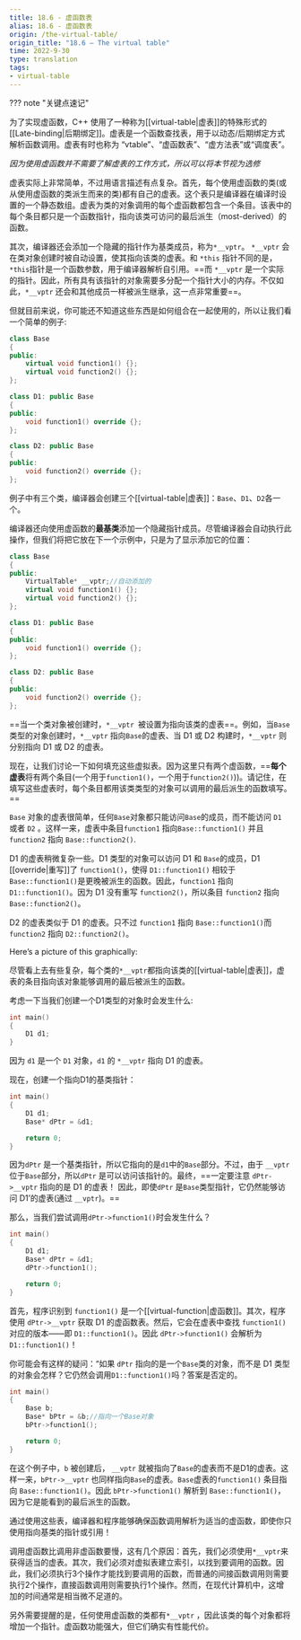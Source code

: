 ```yaml
---
title: 18.6 - 虚函数表
alias: 18.6 - 虚函数表
origin: /the-virtual-table/
origin_title: "18.6 — The virtual table"
time: 2022-9-30
type: translation
tags:
- virtual-table
---
```


??? note "关键点速记"

	

为了实现虚函数，C++ 使用了一种称为[[virtual-table|虚表]]的特殊形式的[[Late-binding|后期绑定]]。虚表是一个函数查找表，用于以动态/后期绑定方式解析函数调用。虚表有时也称为 “vtable”、“虚函数表”、“虚方法表”或“调度表”。

*因为使用虚函数并不需要了解虚表的工作方式，所以可以将本节视为选修*


虚表实际上非常简单，不过用语言描述有点复杂。首先，每个使用虚函数的类(或从使用虚函数的类派生而来的类)都有自己的虚表。这个表只是编译器在编译时设置的一个静态数组。虚表为类的对象调用的每个虚函数都包含一个条目。该表中的每个条目都只是一个函数指针，指向该类可访问的最后派生（most-derived）的函数。

其次，编译器还会添加一个隐藏的指针作为基类成员，称为`*__vptr`。 `*__vptr` 会在类对象创建时被自动设置，使其指向该类的虚表。和 `*this` 指针不同的是，`*this`指针是一个函数参数，用于编译器解析自引用。==而 `*__vptr` 是一个实际的指针。因此，所有具有该指针的对象需要多分配一个指针大小的内存。不仅如此，`*__vptr` 还会和其他成员一样被派生继承，这一点非常重要==。

但就目前来说，你可能还不知道这些东西是如何组合在一起使用的，所以让我们看一个简单的例子:


```cpp
class Base
{
public:
    virtual void function1() {};
    virtual void function2() {};
};

class D1: public Base
{
public:
    void function1() override {};
};

class D2: public Base
{
public:
    void function2() override {};
};
```

例子中有三个类，编译器会创建三个[[virtual-table|虚表]]：`Base`、`D1`、`D2`各一个。

编译器还向使用虚函数的**最基类**添加一个隐藏指针成员。尽管编译器会自动执行此操作，但我们将把它放在下一个示例中，只是为了显示添加它的位置：

```cpp
class Base
{
public:
    VirtualTable* __vptr;//自动添加的
    virtual void function1() {};
    virtual void function2() {};
};

class D1: public Base
{
public:
    void function1() override {};
};

class D2: public Base
{
public:
    void function2() override {};
};
```


==当一个类对象被创建时，`*__vptr `被设置为指向该类的虚表==。例如，当`Base`类型的对象创建时，`*__vptr` 指向`Base`的虚表、当 D1 或 D2 构建时，`*__vptr` 则分别指向 D1 或 D2 的虚表。

现在，让我们讨论一下如何填充这些虚拟表。因为这里只有两个虚函数，==**每个虚表**将有两个条目(一个用于`function1()`，一个用于`function2()`))。请记住，在填写这些虚表时，每个条目都用该类类型的对象可以调用的最后派生的函数填写。==

`Base` 对象的虚表很简单，任何`Base`对象都只能访问`Base`的成员，而不能访问 `D1` 或者 `D2` 。这样一来，虚表中条目`function1` 指向`Base::function1()` 并且 `function2` 指向 `Base::function2()`.

D1 的虚表稍微复杂一些。D1 类型的对象可以访问 D1 和 `Base`的成员，D1 [[override|重写]]了 `function1()`，使得 `D1::function1()` 相较于 `Base::function1()`是更晚被派生的函数。因此，`function1` 指向 `D1::function1()`。因为 D1 没有重写 `function2()`，所以条目 `function2` 指向`Base::function2()`。

D2 的虚表类似于 D1 的虚表。只不过 `function1` 指向 `Base::function1()`而 `function2` 指向 `D2::function2()`。

Here’s a picture of this graphically:

尽管看上去有些复杂，每个类的`*__vptr`都指向该类的[[virtual-table|虚表]]，虚表的条目指向该对象能够调用的最后被派生的函数。 

考虑一下当我们创建一个D1类型的对象时会发生什么:

```cpp
int main()
{
    D1 d1;
}
```


因为 `d1` 是一个 `D1` 对象，`d1` 的 `*__vptr` 指向 D1 的虚表。

现在，创建一个指向D1的基类指针：

```cpp
int main()
{
    D1 d1;
    Base* dPtr = &d1;

    return 0;
}
```


因为`dPtr` 是一个基类指针，所以它指向的是`d1`中的`Base`部分。不过，由于 `__vptr` 位于`Base`部分，所以`dPtr` 是可以访问该指针的。最终，==一定要注意 `dPtr->__vptr`  指向的是 D1 的虚表！ 因此，即使`dPtr` 是`Base`类型指针，它仍然能够访问 D1’的虚表(通过 `__vptr`)。==

那么，当我们尝试调用`dPtr->function1()`时会发生什么？

```cpp
int main()
{
    D1 d1;
    Base* dPtr = &d1;
    dPtr->function1();

    return 0;
}
```

首先，程序识别到 `function1()` 是一个[[virtual-function|虚函数]]。其次，程序使用 `dPtr->__vptr` 获取 D1 的虚函数表。然后，它会在虚表中查找 `function1()` 对应的版本——即 `D1::function1()`。因此 `dPtr->function1()` 会解析为 `D1::function1()`！

你可能会有这样的疑问：“如果 `dPtr` 指向的是一个`Base`类的对象，而不是 D1 类型的对象会怎样？它仍然会调用`D1::function1()`吗？答案是否定的。

```cpp
int main()
{
    Base b;
    Base* bPtr = &b;//指向一个Base对象
    bPtr->function1();

    return 0;
}
```


在这个例子中，`b` 被创建后， `__vptr` 就被指向了`Base`的虚表而不是D1的虚表。这样一来，`bPtr->__vptr` 也同样指向`Base`的虚表。`Base`虚表的`function1()` 条目指向 `Base::function1()`。因此 `bPtr->function1()` 解析到 `Base::function1()`，因为它是能看到的最后派生的函数。

通过使用这些表，编译器和程序能够确保函数调用解析为适当的虚函数，即使你只使用指向基类的指针或引用！

调用虚函数比调用非虚函数要慢，这有几个原因：首先，我们必须使用`*__vptr`来获得适当的虚表。其次，我们必须对虚拟表建立索引，以找到要调用的函数。因此，我们必须执行3个操作才能找到要调用的函数，而普通的间接函数调用则需要执行2个操作，直接函数调用则需要执行1个操作。然而，在现代计算机中，这增加的时间通常是相当微不足道的。

另外需要提醒的是，任何使用虚函数的类都有`*__vptr` ，因此该类的每个对象都将增加一个指针。虚函数功能强大，但它们确实有性能代价。
